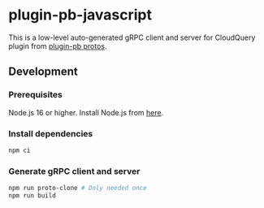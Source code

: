 # plugin-pb-javascript

This is a low-level auto-generated gRPC client and server for CloudQuery plugin from [plugin-pb protos](https://github.com/cloudquery/plugin-pb).

## Development

### Prerequisites

Node.js 16 or higher. Install Node.js from [here](https://nodejs.org/en/download/).

### Install dependencies

```bash
npm ci
```

### Generate gRPC client and server

```bash
npm run proto-clone # Only needed once
npm run build
```
